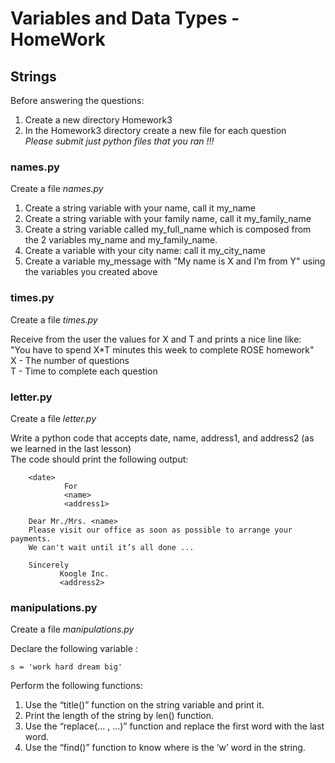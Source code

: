 # Variables and Data Types - HomeWork 

## Strings

Before answering the questions:
1. Create a new directory Homework3
2. In the Homework3 directory create a new file for each question  
*Please submit just python files that you ran !!!*

### names.py

Create a file *names.py*

1. Create a string variable with your name, call it my_name
2. Create a string variable with your family name, call it my_family_name
3. Create a string variable called my_full_name which is composed from the 2 variables my_name and my_family_name.
4. Create a variable with your city name: call it my_city_name
5. Create a variable my_message with "My name is X and I’m from Y" using the variables you created above


### times.py

Create a file *times.py*

Receive from the user the values for X and T and prints a nice line like:  
"You have to spend X*T minutes this week to complete ROSE homework"  
X - The number of questions  
T - Time to complete each question 

### letter.py

Create a file *letter.py*

Write a python code that accepts date, name,  address1, and address2 (as we learned in the last lesson)  
The code should print the following output:

        <date>                 
                For
                <name>
                <address1>
 
        Dear Mr./Mrs. <name>
        Please visit our office as soon as possible to arrange your payments.
        We can't wait until it’s all done ...
 
        Sincerely
               Koogle Inc.
               <address2>
               
### manipulations.py

Create a file *manipulations.py*

Declare the following variable :  
    
    s = 'work hard dream big'
Perform the following functions:
1. Use the “title()” function on the string variable and print it.
2. Print the length of the string by len() function.
3. Use the “replace(... , ...)” function and replace the first word with the last word.
4. Use the “find()” function to know where is the ‘w’ word in the string.
